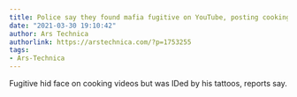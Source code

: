 ```yaml
---
title: Police say they found mafia fugitive on YouTube, posting cooking tutorials
date: "2021-03-30 19:10:42"
author: Ars Technica
authorlink: https://arstechnica.com/?p=1753255
tags:
- Ars-Technica
---
```

Fugitive hid face on cooking videos but was IDed by his tattoos, reports say.